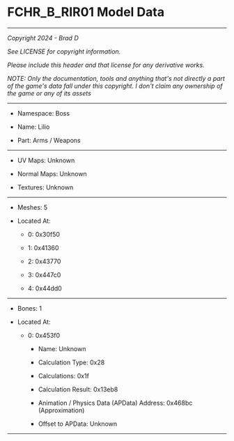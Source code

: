 # FCHR_B_RIR01 Model Data

---

*Copyright 2024 - Brad D*

*See LICENSE for copyright information.*

*Please include this header and that license for any derivative works.*

*NOTE: Only the documentation, tools and anything that's not directly a part of the game's data fall under this copyright. I don't claim any ownership of the game or any of its assets*

---

* Namespace: Boss

* Name: Lilio

* Part: Arms / Weapons

---

* UV Maps: Unknown

* Normal Maps: Unknown

* Textures: Unknown

---

* Meshes: 5

* Located At:

  * 0: 0x30f50

  * 1: 0x41360

  * 2: 0x43770

  * 3: 0x447c0

  * 4: 0x44dd0

---

* Bones: 1

* Located At:

  * 0: 0x453f0

    * Name: Unknown

    * Calculation Type: 0x28

    * Calculations: 0x1f

    * Calculation Result: 0x13eb8

    * Animation / Physics Data (APData) Address: 0x468bc (Approximation)

    * Offset to APData: Unknown

---

